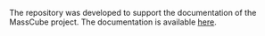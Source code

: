 The repository was developed to support the documentation of the MassCube project. The documentation is available [here](https://huaxuyu.github.io/masscubedocs/).
